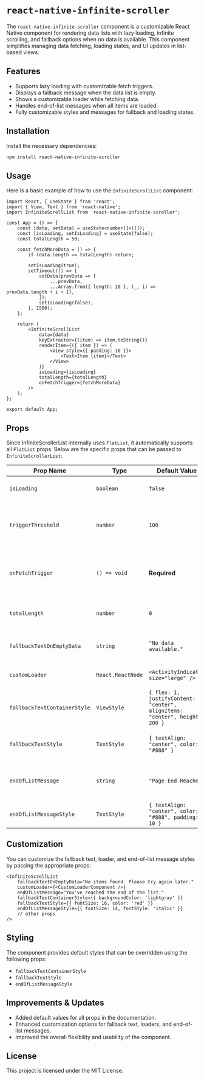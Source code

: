 
# `react-native-infinite-scroller`

The `react-native-infinite-scroller` component is a customizable React Native component for rendering data lists with lazy loading, infinite scrolling, and fallback options when no data is available. This component simplifies managing data fetching, loading states, and UI updates in list-based views.

## Features
- Supports lazy loading with customizable fetch triggers.
- Displays a fallback message when the data list is empty.
- Shows a customizable loader while fetching data.
- Handles end-of-list messages when all items are loaded.
- Fully customizable styles and messages for fallback and loading states.

## Installation

Install the necessary dependencies:

```bash
npm install react-native-infinite-scroller
```

## Usage

Here is a basic example of how to use the `InfiniteScrollList` component:

```tsx
import React, { useState } from 'react';
import { View, Text } from 'react-native';
import InfiniteScrollList from 'react-native-infinite-scroller';

const App = () => {
    const [data, setData] = useState<number[]>([]);
    const [isLoading, setIsLoading] = useState(false);
    const totalLength = 50;

    const fetchMoreData = () => {
        if (data.length >= totalLength) return;

        setIsLoading(true);
        setTimeout(() => {
            setData(prevData => [
                ...prevData,
                ...Array.from({ length: 10 }, (_, i) => prevData.length + i + 1),
            ]);
            setIsLoading(false);
        }, 1500);
    };

    return (
        <InfiniteScrollList
            data={data}
            keyExtractor={(item) => item.toString()}
            renderItem={({ item }) => (
                <View style={{ padding: 10 }}>
                    <Text>Item {item}</Text>
                </View>
            )}
            isLoading={isLoading}
            totalLength={totalLength}
            onFetchTrigger={fetchMoreData}
        />
    );
};

export default App;
```

## Props

Since InfiniteScrollerList internally uses `FlatList`, it automatically supports all `FlatList` props. Below are the specific props that can be passed to `InfiniteScrollerList`:

| Prop Name                    | Type                 | Default Value                                                              | Description                                                                        |
|------------------------------|----------------------|----------------------------------------------------------------------------|------------------------------------------------------------------------------------|
| `isLoading`                  | `boolean`            | `false`                                                                    | Indicates if the component is loading data.                                        |
| `triggerThreshold`           | `number`             | `100`                                                                      | The threshold (in pixels) from the bottom of the list to trigger `onFetchTrigger`. |
| `onFetchTrigger`             | `() => void`         | **Required**                                                               | Function to be called when the user scrolls near the bottom of the list.           |
| `totalLength`                | `number`             | `0`                                                                        | Total number of items available in the data source.                                |
| `fallbackTextOnEmptyData`    | `string`             | `"No data available."`                                                     | Custom fallback text when no data is present.                                      |
| `customLoader`               | `React.ReactNode`    | `<ActivityIndicator size="large" />`                                       | Custom loader component for loading state.                                         |
| `fallbackTextContainerStyle` | `ViewStyle`          | `{ flex: 1, justifyContent: "center", alignItems: "center", height: 200 }` | Style for the container of fallback text when no data is present.                  |
| `fallbackTextStyle`          | `TextStyle`          | `{ textAlign: "center", color: "#888" }`                                   | Style for the fallback text when no data is present.                               |
| `endOfListMessage`           | `string`             | `"Page End Reached"`                                                       | Message to display when the user reaches the end of the list.                      |
| `endOfListMessageStyle`      | `TextStyle`          | `{ textAlign: "center", color: "#888", padding: 10 }`                      | Style for the end-of-list message text.                                            |

## Customization

You can customize the fallback text, loader, and end-of-list message styles by passing the appropriate props:

```tsx
<InfiniteScrollList
    fallbackTextOnEmptyData="No items found. Please try again later."
    customLoader={<CustomLoaderComponent />}
    endOfListMessage="You've reached the end of the list."
    fallbackTextContainerStyle={{ backgroundColor: 'lightgray' }}
    fallbackTextStyle={{ fontSize: 16, color: 'red' }}
    endOfListMessageStyle={{ fontSize: 14, fontStyle: 'italic' }}
    // other props
/>
```

## Styling

The component provides default styles that can be overridden using the following props:
- `fallbackTextContainerStyle`
- `fallbackTextStyle`
- `endOfListMessageStyle`

## Improvements & Updates
- Added default values for all props in the documentation.
- Enhanced customization options for fallback text, loaders, and end-of-list messages.
- Improved the overall flexibility and usability of the component.

## License

This project is licensed under the MIT License.
